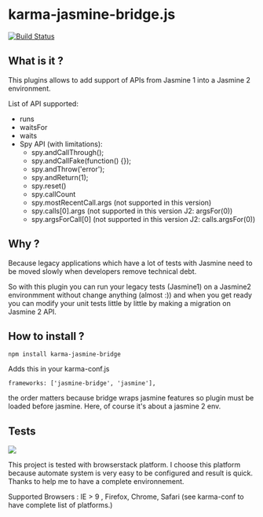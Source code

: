 karma-jasmine-bridge.js
========

[![Build Status](https://travis-ci.org/lroche/karma-jasmine-bridge.svg?branch=master)](https://travis-ci.org/lroche/karma-jasmine-bridge)

What is it ?
-----
This plugins allows to add support of APIs from Jasmine 1 into a Jasmine 2
environment.

List of API supported:
- runs
- waitsFor
- waits
- Spy API (with limitations):
    - spy.andCallThrough();
    - spy.andCallFake(function() {});
    - spy.andThrow('error');
    - spy.andReturn(1);
    - spy.reset()
    - spy.callCount
    - spy.mostRecentCall.args (not supported in this version)
    - spy.calls[0].args (not supported in this version J2: argsFor(0))
    - spy.argsForCall[0] (not supported in this version J2: calls.argsFor(0))

Why ?
-----
Because legacy applications which have a lot of tests with Jasmine need to be
moved slowly when developers remove technical debt.

So with this plugin you can run your legacy tests (Jasmine1) on a Jasmine2 environmment
without change anything (almost :)) and when you get ready you can modify your unit tests
little by little by making a migration on Jasmine 2 API.



How to install ?
-----
    npm install karma-jasmine-bridge

Adds this in your karma-conf.js

    frameworks: ['jasmine-bridge', 'jasmine'],

the order matters because bridge wraps jasmine features so plugin must be loaded before jasmine.
Here, of course it's about a jasmine 2 env.

Tests
-----
![](https://bstacksupport.zendesk.com/attachments/token/tbRCfrBWnXPCzzCEl6txLWWqH/?name=browserstack-logo-600x315.png)

This project is tested with browserstack platform. I choose this platform because automate system is very easy to be configured and result is quick. Thanks to help me to have a complete environnement.

Supported Browsers : IE > 9 , Firefox, Chrome, Safari (see karma-conf to have complete list of platforms.)

